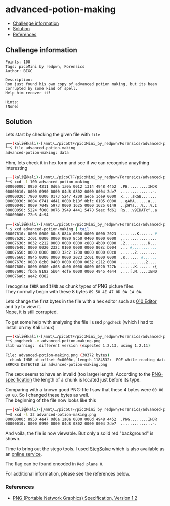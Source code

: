 # advanced-potion-making

- [Challenge information](#challenge-information)
- [Solution](#solution)
- [References](#references)

## Challenge information
```
Points: 100
Tags: picoMini by redpwn, Forensics
Author: BIGC

Description:
Ron just found his own copy of advanced potion making, but its been corrupted by some kind of spell. 
Help him recover it!

Hints:
(None)
```

## Solution

Lets start by checking the given file with `file`
```bash
┌──(kali㉿kali)-[/mnt/…/picoCTF/picoMini_by_redpwn/Forensics/advanced-potion-making]
└─$ file advanced-potion-making 
advanced-potion-making: data
```

Hhm, lets check it in hex form and see if we can recognise anaything interesting
```bash
┌──(kali㉿kali)-[/mnt/…/picoCTF/picoMini_by_redpwn/Forensics/advanced-potion-making]
└─$ xxd -l 100 advanced-potion-making 
00000000: 8950 4211 0d0a 1a0a 0012 1314 4948 4452  .PB.........IHDR
00000010: 0000 0990 0000 04d8 0802 0000 0004 2de7  ..............-.
00000020: 7800 0000 0173 5247 4200 aece 1ce9 0000  x....sRGB.......
00000030: 0004 6741 4d41 0000 b18f 0bfc 6105 0000  ..gAMA......a...
00000040: 0009 7048 5973 0000 1625 0000 1625 0149  ..pHYs...%...%.I
00000050: 5224 f000 0076 3949 4441 5478 5eec fd61  R$...v9IDATx^..a
00000060: 72e3 4c94 

┌──(kali㉿kali)-[/mnt/…/picoCTF/picoMini_by_redpwn/Forensics/advanced-potion-making]
└─$ xxd advanced-potion-making | tail
00007610: 0000 0000 00c8 084b 0000 0000 0000 2023  .......K...... #
00007620: 2c01 0000 0000 0080 8cb0 0400 0000 0000  ,...............
00007630: 0032 c212 0000 0000 0000 c808 4b00 0000  .2..........K...
00007640: 0000 0020 232c 0100 0000 0000 808c b004  ... #,..........
00007650: 0000 0000 0000 32c2 1200 0000 0000 00c8  ......2.........
00007660: 084b 0000 0000 0000 2023 2c01 0000 0000  .K...... #,.....
00007670: 0080 8cb0 0400 0000 0000 0032 c212 0000  ...........2....
00007680: 0000 0000 c808 4b00 0000 0000 0020 727b  ......K...... r{
00007690: fbda 8182 5b04 4dfe 0000 0000 4945 4e44  ....[.M.....IEND
000076a0: ae42 6082  
```

I recognise `IHDR` and `IEND` as chunk types of PNG picture files.  
They normally begin with these 8 bytes `89 50 4E 47 0D 0A 1A 0A`.

Lets change the first bytes in the file with a hex editor such as [010 Editor](https://www.sweetscape.com/010editor/) and try to view it.  
Nope, it is still corrupted.

To get some help with analysing the file I used `pngcheck` (which I had to install on my Kali Linux)
```bash
┌──(kali㉿kali)-[/mnt/…/picoCTF/picoMini_by_redpwn/Forensics/advanced-potion-making]
└─$ pngcheck -v advanced-potion-making.png
zlib warning:  different version (expected 1.2.13, using 1.2.11)

File: advanced-potion-making.png (30372 bytes)
  chunk IHDR at offset 0x0000c, length 1184532:  EOF while reading data
ERRORS DETECTED in advanced-potion-making.png
```

The `IHDR` seems to have an invalid (too large) length. According to the [PNG-specification](http://www.libpng.org/pub/png/spec/1.2/PNG-Structure.html) the length of a chunk is located just before its type.  

Comparing with a known good PNG-file I saw that these 4 bytes were `00 00 00 0D`. So I changed these bytes as well.  
The beginning of the file now looks like this
```bash
┌──(kali㉿kali)-[/mnt/…/picoCTF/picoMini_by_redpwn/Forensics/advanced-potion-making]
└─$ xxd -l 32 advanced-potion-making.png 
00000000: 8950 4e47 0d0a 1a0a 0000 000d 4948 4452  .PNG........IHDR
00000010: 0000 0990 0000 04d8 0802 0000 0004 2de7  ..............-.
```

And voila, the file is now viewable. But only a solid red "background" is shown.

Time to bring out the stego tools. I used [StegSolve](https://github.com/Giotino/stegsolve/releases) which is also available as an [online service](https://stegonline.georgeom.net/upload).

The flag can be found encoded in `Red plane 0`.


For additional information, please see the references below.

### References

- [PNG (Portable Network Graphics) Specification, Version 1.2](http://www.libpng.org/pub/png/spec/1.2/PNG-Structure.html)
